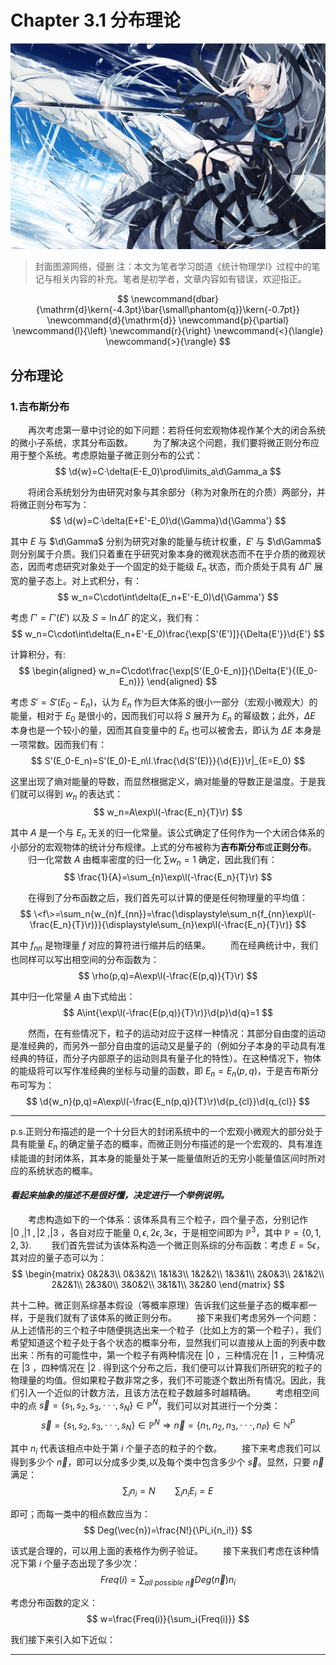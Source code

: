 # Chapter 3.1 分布理论

![节点](./Images/4.png)
>封面图源网络，侵删
>注：本文为笔者学习朗道《统计物理学I》过程中的笔记与相关内容的补充。笔者是初学者，文章内容如有错误，欢迎指正。

$$
    \newcommand{dbar}{\mathrm{d}\kern{-4.3pt}\bar{\small\phantom{q}}\kern{-0.7pt}}
    \newcommand{d}{\mathrm{d}}
    \newcommand{p}{\partial}
    \newcommand{l}{\left}
    \newcommand{r}{\right}
    \newcommand{<}{\langle}
    \newcommand{>}{\rangle}
$$

## 分布理论

### 1.吉布斯分布

&emsp;&emsp;再次考虑第一章中讨论的如下问题：若将任何宏观物体视作某个大的闭合系统的微小子系统，求其分布函数。
&emsp;&emsp;为了解决这个问题，我们要将微正则分布应用于整个系统。考虑原始量子微正则分布的公式：
    $$
        \d{w}=C·\delta(E-E_0)\prod\limits_a\d\Gamma_a
    $$

&emsp;&emsp;将闭合系统划分为由研究对象与其余部分（称为对象所在的介质）两部分，并将微正则分布写为：
    $$
        \d{w}=C·\delta(E+E'-E_0)\d{\Gamma}\d{\Gamma'}
    $$

其中 $E$ 与 $\d\Gamma$ 分别为研究对象的能量与统计权重，$E'$ 与 $\d\Gamma$ 则分别属于介质。我们只着重在乎研究对象本身的微观状态而不在乎介质的微观状态，因而考虑研究对象处于一个固定的处于能级 $E_n$ 状态，而介质处于具有 $\Delta\Gamma'$ 展宽的量子态上。对上式积分，有：
    $$
        w_n=C\cdot\int\delta(E_n+E'-E_0)\d{\Gamma'}
    $$

考虑 $\Gamma'=\Gamma'(E')$ 以及 $\displaystyle{S=\ln{\Delta{\Gamma}}}$ 的定义，我们有：
    $$
        w_n=C\cdot\int\delta(E_n+E'-E_0)\frac{\exp[S'(E')]}{\Delta{E'}}\d{E'}
    $$

计算积分，有:
    $$
    \begin{aligned}
        w_n=C\cdot\frac{\exp[S'(E_0-E_n)]}{\Delta{E'}{(E_0-E_n)}}
    \end{aligned}
    $$

考虑 $S'=S'(E_0-E_n)$，认为 $E_n$ 作为巨大体系的很小一部分（宏观小微观大）的能量，相对于 $E_0$ 是很小的，因而我们可以将 $S$ 展开为 $E_n$ 的幂级数；此外，$\Delta{E}$ 本身也是一个较小的量，因而其自变量中的 $E_n$ 也可以被舍去，即认为 $\Delta{E}$ 本身是一项常数。因而我们有：
    $$
        S'(E_0-E_n)=S'(E_0)-E_n\l.\frac{\d{S'(E)}}{\d{E}}\r|_{E=E_0}
    $$

这里出现了熵对能量的导数，而显然根据定义，熵对能量的导数正是温度。于是我们就可以得到 $w_n$ 的表达式：
    $$
        w_n=A\exp\l(-\frac{E_n}{T}\r)
    $$

其中 $A$ 是一个与 $E_n$ 无关的归一化常量。该公式确定了任何作为一个大闭合体系的小部分的宏观物体的统计分布规律。上式的分布被称为**吉布斯分布**或**正则分布**。
&emsp;&emsp;归一化常数 $A$ 由概率密度的归一化 $\displaystyle\sum{w_n}=1$ 确定，因此我们有：
    $$
        \frac{1}{A}=\sum_{n}\exp\l(-\frac{E_n}{T}\r)
    $$

&emsp;&emsp;在得到了分布函数之后，我们首先可以计算的便是任何物理量的平均值：
    $$
        \<f\>=\sum_n{w_{n}f_{nn}}=\frac{\displaystyle\sum_n{f_{nn}\exp\l(-\frac{E_n}{T}\r)}}{\displaystyle\sum_{n}\exp\l(-\frac{E_n}{T}\r)}
    $$

其中 $f_{nn}$ 是物理量 $f$ 对应的算符进行缩并后的结果。
&emsp;&emsp;而在经典统计中，我们也同样可以写出相空间的分布函数为：
    $$
        \rho(p,q)=A\exp\l(-\frac{E(p,q)}{T}\r)
    $$

其中归一化常量 $A$ 由下式给出：
    $$
        A\int{\exp\l(-\frac{E(p,q)}{T}\r)}\d{p}\d{q}=1
    $$

&emsp;&emsp;然而，在有些情况下，粒子的运动对应于这样一种情况：其部分自由度的运动是准经典的，而另外一部分自由度的运动又是量子的（例如分子本身的平动具有准经典的特征，而分子内部原子的运动则具有量子化的特性）。在这种情况下，物体的能级将可以写作准经典的坐标与动量的函数，即 $E_n=E_n(p,q)$，于是吉布斯分布可写为：
    $$
        \d{w_n}(p,q)=A\exp\l(-\frac{E_n(p,q)}{T}\r)\d{p_{cl}}\d{q_{cl}}
    $$

----

p.s.正则分布描述的是一个十分巨大的封闭系统中的一个宏观小微观大的部分处于具有能量 $E_n$ 的确定量子态的概率，而微正则分布描述的是一个宏观的、具有准连续能谱的封闭体系，其本身的能量处于某一能量值附近的无穷小能量值区间时所对应的系统状态的概率。

#### *看起来抽象的描述不是很好懂，决定进行一个举例说明。*

&emsp;&emsp;考虑构造如下的一个体系：该体系具有三个粒子，四个量子态，分别记作 $|0\>,|1\>,|2\>,|3\>$，各自对应于能量 $0,\epsilon,2\epsilon,3\epsilon$，于是相空间即为 $\mathbb{P}^3$，其中 $\mathbb{P}=\{0,1,2,3\}$.
&emsp;&emsp;我们首先尝试为该体系构造一个微正则系综的分布函数：考虑 $E=5\epsilon$，其对应的量子态可以为：
    $$
        \begin{matrix}
            0&2&3\\
            0&3&2\\
            1&1&3\\
            1&2&2\\
            1&3&1\\
            2&0&3\\
            2&1&2\\
            2&2&1\\
            2&3&0\\
            3&0&2\\
            3&1&1\\
            3&2&0
        \end{matrix}
    $$

共十二种。微正则系综基本假设（等概率原理）告诉我们这些量子态的概率都一样，于是我们就有了该体系的微正则分布。
&emsp;&emsp;接下来我们考虑另外一个问题：从上述情形的三个粒子中随便挑选出来一个粒子（比如上方的第一个粒子），我们希望知道这个粒子处于各个状态的概率分布，显然我们可以直接从上面的列表中数出来：所有的可能性中，第一个粒子有两种情况在 $|0\>$，三种情况在 $|1\>$，三种情况在 $|3\>$，四种情况在 $|2\>$. 得到这个分布之后，我们便可以计算我们所研究的粒子的物理量的均值。但如果粒子数非常之多，我们不可能逐个数出所有情况。因此，我们引入一个近似的计数方法，且该方法在粒子数越多时越精确。
&emsp;&emsp;考虑相空间中的点 $\vec{s}=\{s_1,s_2,s_3,\cdot\cdot\cdot,s_N\}\in\mathbb{P}^N$，我们可以对其进行一个分类：
    $$
        \vec{s}=\{s_1,s_2,s_3,\cdot\cdot\cdot,s_N\}\in\mathbb{P}^N\Rightarrow\vec{n}=\{n_1,n_2,n_3,\cdot\cdot\cdot,n_P\}\in\mathbb{N}^P
    $$

其中 $n_i$ 代表该相点中处于第 $i$ 个量子态的粒子的个数。
&emsp;&emsp;接下来考虑我们可以得到多少个 $\vec{n}$，即可以分成多少类,以及每个类中包含多少个 $\vec{s}$。显然，只要 $\vec{n}$ 满足：
    $$
        \sum_i{n_i}=N\qquad\sum_i{n_iE_i}=E
    $$

即可；而每一类中的相点数应当为：
    $$
        Deg(\vec{n})=\frac{N!}{\Pi_i{n_i!}}
    $$

该式是合理的，可以用上面的表格作为例子验证。
&emsp;&emsp;接下来我们考虑在该种情况下第 $i$ 个量子态出现了多少次：
    $$
        Freq(i)=\sum_{all\:possible\:\vec{n}}Deg(\vec{n})n_i
    $$

考虑分布函数的定义：
    $$
        w=\frac{Freq(i)}{\sum_i{Freq(i)}}
    $$

我们接下来引入如下近似：

----
